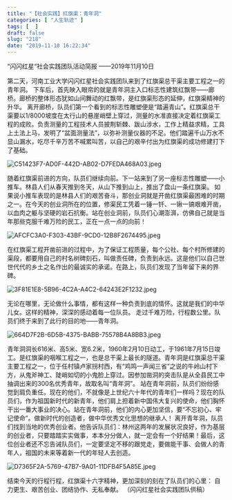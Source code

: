 ```yaml
---
title: "【社会实践】红旗渠：青年洞"
categories: [ "人生轨迹" ]
tags: [  ]
draft: false
slug: "218"
date: "2019-11-10 16:22:34"
---
```


“闪闪红星“社会实践团队活动简报
——2019年11月10日

第二天，河南工业大学闪闪红星社会实践团队来到了红旗渠总干渠主要工程之一的青年洞。
下车后，首先映入眼帘的就是青年洞主入口标志性建筑红飘带——廊桥。廊桥的整体形态犹如山间舞动的红飘带，是红旗渠形态的延伸，红旗渠精神的升华。
离开廊桥，队员们第一个看到的标志性雕塑便是“踏遍青山”。红旗渠总干渠要以1/8000坡度在太行山的悬崖峭壁上穿过，测量的水准直接决定着红旗渠工程的成败。负责测量的工程技术人员披荆斩棘、跋山涉水，工作上精益求精，工具上土法上马，发明了“盆面测量法”，以弥补测量仪器的不足。他们踏遍千山万水不显山漏水，吃尽千辛万苦不喊累叫苦，以自己的艰辛付出为红旗渠的成功修建打下了基础。

![C51423F7-AD0F-442D-AB02-D7FEDA468A03.jpeg][1]
 
随着红旗渠前进的方向，队员们继续向前。下一站来到了另一座标志性雕塑——小推车。林县人们从春天推到冬天，从山下推到山上，推出了盘山一条红旗渠。
如果说小推车表现的是林县人们的艰苦奋斗，那创业洞就是开凿红旗渠最困难的时期之一。在今天的创业洞所在的位置，修渠民工凭着一锤一钎、一锹一镐艰难开凿，以血肉之躯与坚硬的岩石抗衡。站在创业洞前，队员们心潮澎湃，仿佛自己就是当年那些克服千难万险的民工，正在一点一点的向前！

![AFCFC3A0-F303-43BF-9CD0-12B8F2674495.jpeg][2]
 
在红旗渠工程开凿前进的过程中，为了保证工程质量，每个公社、每个村所修建的渠段，都要用自己的村名树碑刻石，叫做责任碑，负责到永远。这是他们以自己世世代代的乡土之名作出的最诚实的承诺。在路上，队员们发现了当年留下来的界碑。

![3F81E1E8-5B96-4C2A-A4C2-64243E2F1232.jpeg][3]
 
无论在哪里，无论做什么事情，都有这样一种负责到底的情怀。这就是我们的中华儿女。这样的精神，深深的感动着每一位队员。
走过千难万险，行程数公里。队员们终于来到了此行的目的地——青年洞。

![664D7F2B-6D5B-4375-BABB-75578B4A8BB3.jpeg][4]
 
青年洞洞长616米、高5米、宽6.2米，1960年2月10日动工，于1961年7月15日竣工。是红旗渠的咽喉工程之一，也是总干渠上最长的隧道。青年洞是红旗渠总干渠主要工程之一，位于任村镇卢家拐村西，有“鸡鸣一声闻三省”之说的牛岭山村下方，从鬼斧神工、陡峭如切的小鬼脸上穿过。因参加凿洞的突击队是从全县民工中抽调出来的300名优秀青年，故取名叫“青年洞”。
站在青年洞前，队员们纷纷感觉到肩负重任。现在的他们，不就像是上世纪六十年代的青年们一样吗？现在的队员们，作为祖国新时代的新青年，他们肩上担着新中国伟大复兴的使命，他们胸怀干出一番大事业的决心。站在青年洞前，他们的内心更加坚信，要“不忘初心、牢记使命”。做新时代的创造者，做中华优秀文化思想的继承人！
离开青年洞，队员们找到当地的优秀创业者。他告诉队员们：林州这两年的发展状况良好，作为基层的创业者，只要踏踏实实做事，本本分分做人，就一定会有一个好结果！最后，这位创业者还不忘告诫队员们，一定要坚定不移的跟党走，要做能干事、会做人的青年人，祖国的未来等着新一代的年轻人去创造。

![D7365F2A-5769-47B7-9A01-11DFB4F5A85E.jpeg][5]
 
结束今天的行程行程，红旗渠十六字精神，更加深刻的刻在了队员们的心里：
自力更生、艰苦创业、团结协作、无私奉献。
（闪闪红星社会实践团队供稿）


  [1]: https://blog.frytea.com/usr/uploads/2019/11/3421421161.jpeg#shadow
  [2]: https://blog.frytea.com/usr/uploads/2019/11/1329456585.jpeg#shadow
  [3]: https://blog.frytea.com/usr/uploads/2019/11/3735898056.jpeg#shadow
  [4]: https://blog.frytea.com/usr/uploads/2019/11/3147456416.jpeg#shadow
  [5]: https://blog.frytea.com/usr/uploads/2019/11/1493757101.jpeg#shadow